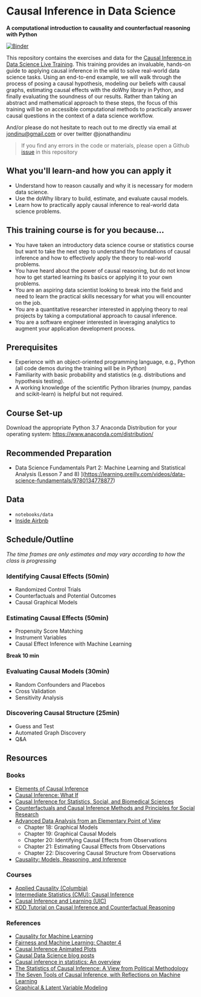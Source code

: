 # Causal Inference in Data Science
__A computational introduction to causality and counterfactual reasoning with Python__

[![Binder](https://mybinder.org/badge_logo.svg)](https://mybinder.org/v2/gh/hopelessoptimism/causality-for-the-uninitiated/master)

This repository contains the exercises and data for the [Causal Inference in Data Science Live Training](https://learning.oreilly.com/live-training/courses/causal-inference-in-data-science/0636920327097/). This training provides an invaluable, hands-on guide to applying causal inference in the wild to solve real-world data science tasks. Using an end-to-end example, we will walk through the process of posing a causal hypothesis, modeling our beliefs with causal graphs, estimating causal effects with the doWhy library in Python, and finally evaluating the soundness of our results. Rather than taking an abstract and mathematical approach to these steps, the focus of this training will be on accessible computational methods to practically answer causal questions in the context of a data science workflow.

And/or please do not hesitate to reach out to me directly via email at jondinu@gmail.com or over twitter @jonathandinu

> If you find any errors in the code or materials, please open a Github [issue](https://github.com/hopelessoptimism/causality-for-the-uninitiated/issues) in this repository

## What you'll learn-and how you can apply it
* Understand how to reason causally and why it is necessary for modern data science.
* Use the doWhy library to build, estimate, and evaluate causal models.
* Learn how to practically apply causal inference to real-world data science problems.

## This training course is for you because...
* You have taken an introductory data science course or statistics course but want to take the next step to understand the foundations of causal inference and how to effectively apply the theory to real-world problems.
* You have heard about the power of causal reasoning, but do not know how to get started learning its basics or applying it to your own problems.
* You are an aspiring data scientist looking to break into the field and need to learn the practical skills necessary for what you will encounter on the job.
* You are a quantitative researcher interested in applying theory to real projects by taking a computational approach to causal inference.
* You are a software engineer interested in leveraging analytics to augment your application development process.

## Prerequisites

* Experience with an object-oriented programming language, e.g., Python (all code demos during the training will be in Python)
* Familiarity with basic probability and statistics (e.g. distributions and hypothesis testing).
* A working knowledge of the scientific Python libraries (numpy, pandas and scikit-learn) is helpful but not required.

## Course Set-up

Download the appropriate Python 3.7 Anaconda Distribution for your operating system: https://www.anaconda.com/distribution/

## Recommended Preparation

* Data Science Fundamentals Part 2: Machine Learning and Statistical Analysis (Lesson 7 and 8) ](https://learning.oreilly.com/videos/data-science-fundamentals/9780134778877)

## Data

* `notebooks/data`
* [Inside Airbnb](http://insideairbnb.com/get-the-data.html)

## Schedule/Outline

_The time frames are only estimates and may vary according to how the class is progressing_

### Identifying Causal Effects (50min)

* Randomized Control Trials
* Counterfactuals and Potential Outcomes
* Causal Graphical Models

### Estimating Causal Effects (50min)

* Propensity Score Matching
* Instrument Variables
* Causal Effect Inference with Machine Learning

**Break 10 min**

### Evaluating Causal Models (30min)

* Random Confounders and Placebos
* Cross Validation
* Sensitivity Analysis

### Discovering Causal Structure (25min)

* Guess and Test
* Automated Graph Discovery
* Q&A

## Resources

### Books

* [Elements of Causal Inference](https://mitpress.mit.edu/books/elements-causal-inference)
* [Causal Inference: What If](https://www.hsph.harvard.edu/miguel-hernan/causal-inference-book/)
* [Causal Inference for Statistics, Social, and Biomedical Sciences](https://www.cambridge.org/core/books/causal-inference-for-statistics-social-and-biomedical-sciences/71126BE90C58F1A431FE9B2DD07938AB)
* [Counterfactuals and Causal Inference Methods and Principles for Social Research](https://www.cambridge.org/core/books/counterfactuals-and-causal-inference/5CC81E6DF63C5E5A8B88F79D45E1D1B7)
* [Advanced Data Analysis from an Elementary Point of View](https://www.stat.cmu.edu/~cshalizi/ADAfaEPoV/)
    * Chapter 18: Graphical Models
    * Chapter 19: Graphical Causal Models
    * Chapter 20: Identifying Causal Effects from Observations
    * Chapter 21: Estimating Causal Effects from Observations
    * Chapter 22: Discovering Causal Structure from Observations
* [Causality: Models, Reasoning, and Inference](http://bayes.cs.ucla.edu/BOOK-2K/)

### Courses

* [Applied Causality (Columbia)](http://www.cs.columbia.edu/~blei/seminar/2019-applied-causality/index.html)
* [Intermediate Statistics (CMU): Causal Inference](http://www.stat.cmu.edu/~larry/=stat705/Lecture17.pdf)
* [Causal Inference and Learning (UIC)](https://www.cs.uic.edu/~elena/courses/fall19/cs594cil.html)
* [KDD Tutorial on Causal Inference and Counterfactual Reasoning](https://causalinference.gitlab.io/kdd-tutorial/)

### References

* [Causality for Machine Learning](https://arxiv.org/abs/1911.10500v1)
* [Fairness and Machine Learning: Chapter 4](https://fairmlbook.org/causal.html)
* [Causal Inference Animated Plots](http://nickchk.com/causalgraphs.html)
* [Causal Data Science blog posts](https://medium.com/causal-data-science/causal-data-science-721ed63a4027)
* [Causal inference in statistics: An overview](https://ftp.cs.ucla.edu/pub/stat_ser/r350.pdf)
* [The Statistics of Causal Inference: A View from Political Methodology](http://lukekeele.com/wp-content/uploads/2016/03/causal.pdf)
* [The Seven Tools of Causal Inference, with Reflections on Machine Learning](https://cacm.acm.org/magazines/2019/3/234929-the-seven-tools-of-causal-inference-with-reflections-on-machine-learning/fulltext)
* [Graphical & Latent Variable Modeling](https://m-clark.github.io/sem/)
